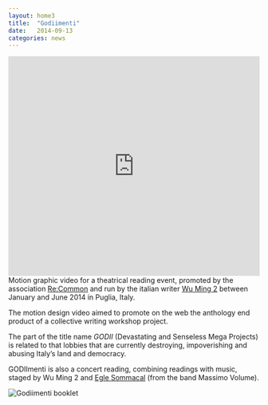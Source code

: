 ```yaml
---
layout: home3
title:  "Godiimenti"
date:   2014-09-13
categories: news
---
```



<iframe src="https://player.vimeo.com/video/105421434?color=e74c3c&title=0&byline=0&portrait=0" width="100%" height="440" frameborder="0" webkitallowfullscreen mozallowfullscreen allowfullscreen></iframe>
Motion graphic video for a theatrical reading event, promoted by the association <a href="http://www.recommon.org/eng/godiimenti-abc-guide-to-resist-devastating-mega-projects/" target="_blank">Re:Common</a> and run by the italian writer <a href="http://www.wumingfoundation.com/giap/?p=18780" target="_blank">Wu Ming 2</a> between January and June 2014 in Puglia, Italy.

The motion design video aimed to promote on the web the anthology end product of a collective writing workshop project.
<p>The part of the title name <i>GODII</i> (Devastating and Senseless Mega Projects) is related to that lobbies that are currently destroying, impoverishing and abusing Italy’s land and democracy.</p>
<p>GODIImenti is also a concert reading, combining readings with music, staged by Wu Ming 2 and <a href="https://www.youtube.com/watch?t=2&v=LsA35_0lh68" target="_blank">Egle Sommacal</a> (from the band Massimo Volume).</p>
<img src="http://payload399.cargocollective.com/1/10/325579/10281174/goddimenti_booklet_2.png" alt="Godiimenti booklet">
